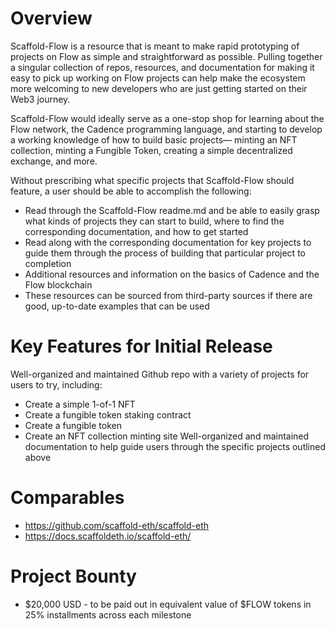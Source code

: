 # Overview
Scaffold-Flow is a resource that is meant to make rapid prototyping of projects on Flow as simple and straightforward as possible. Pulling together a singular collection of repos, resources, and documentation for making it easy to pick up working on Flow projects can help make the ecosystem more welcoming to new developers who are just getting started on their Web3 journey. 

Scaffold-Flow would ideally serve as a one-stop shop for learning about the Flow network, the Cadence programming language, and starting to develop a working knowledge of how to build basic projects— minting an NFT collection, minting a Fungible Token, creating a simple decentralized exchange, and more.

Without prescribing what specific projects that Scaffold-Flow should feature, a user should be able to accomplish the following:

- Read through the Scaffold-Flow readme.md and be able to easily grasp what kinds of projects they can start to build, where to find the corresponding documentation, and how to get started
- Read along with the corresponding documentation for key projects to guide them through the process of building that particular project to completion
- Additional resources and information on the basics of Cadence and the Flow blockchain 
- These resources can be sourced from third-party sources if there are good, up-to-date examples that can be used

# Key Features for Initial Release
Well-organized and maintained Github repo with a variety of projects for users to try, including:
- Create a simple 1-of-1 NFT
- Create a fungible token staking contract
- Create a fungible token
- Create an NFT collection minting site
Well-organized and maintained documentation to help guide users through the specific projects outlined above

# Comparables
- https://github.com/scaffold-eth/scaffold-eth
- https://docs.scaffoldeth.io/scaffold-eth/

# Project Bounty
- $20,000 USD -  to be paid out in equivalent value of $FLOW tokens in 25% installments across each milestone
